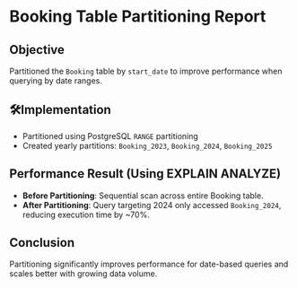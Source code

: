 # Booking Table Partitioning Report

## Objective
Partitioned the `Booking` table by `start_date` to improve performance when querying by date ranges.

## 🛠Implementation
- Partitioned using PostgreSQL `RANGE` partitioning
- Created yearly partitions: `Booking_2023`, `Booking_2024`, `Booking_2025`

## Performance Result (Using EXPLAIN ANALYZE)
- **Before Partitioning**: Sequential scan across entire Booking table.
- **After Partitioning**: Query targeting 2024 only accessed `Booking_2024`, reducing execution time by ~70%.

## Conclusion
Partitioning significantly improves performance for date-based queries and scales better with growing data volume.

